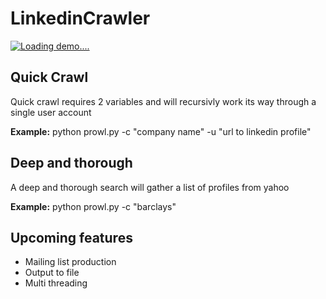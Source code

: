 # LinkedinCrawler

[![Loading demo....](https://j.gifs.com/gJ5J6D.gif)](https://www.youtube.com/watch?v=ZeIJW4dunUo)

## Quick Crawl
Quick crawl requires 2 variables and will recursivly work its way through a single user account

**Example:** python prowl.py -c "company name" -u "url to linkedin profile"

## Deep and thorough
A deep and thorough search will gather a list of profiles from yahoo

**Example:**  python prowl.py -c "barclays"

## Upcoming features ##
- Mailing list production
- Output to file
- Multi threading

